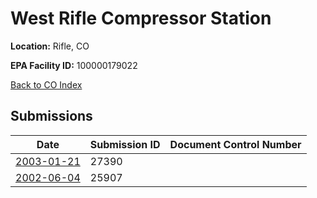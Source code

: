 # West Rifle Compressor Station

**Location:** Rifle, CO

**EPA Facility ID:** 100000179022

[Back to CO Index](../../index.md)

## Submissions

| Date | Submission ID | Document Control Number |
|------|--------------|-------------------------|
| [2003-01-21](submissions/27390.md) | 27390 |  |
| [2002-06-04](submissions/25907.md) | 25907 |  |
